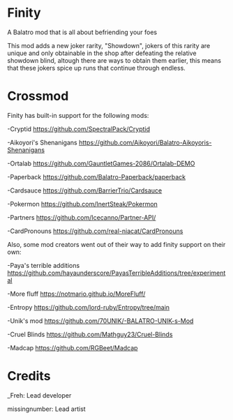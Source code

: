 # Finity
A Balatro mod that is all about befriending your foes

This mod adds a new joker rarity, "Showdown", jokers of this rarity are unique and only obtainable in the shop after defeating the relative showdown blind, altough there are ways to obtain them earlier, this means that these jokers spice up runs that continue through endless.

# Crossmod
Finity has built-in support for the following mods:

-Cryptid https://github.com/SpectralPack/Cryptid

-Aikoyori's Shenanigans https://github.com/Aikoyori/Balatro-Aikoyoris-Shenanigans

-Ortalab https://github.com/GauntletGames-2086/Ortalab-DEMO

-Paperback https://github.com/Balatro-Paperback/paperback

-Cardsauce https://github.com/BarrierTrio/Cardsauce

-Pokermon https://github.com/InertSteak/Pokermon

-Partners https://github.com/Icecanno/Partner-API/

-CardPronouns https://github.com/real-niacat/CardPronouns


Also, some mod creators went out of their way to add finity support on their own:

-Paya's terrible additions https://github.com/hayaunderscore/PayasTerribleAdditions/tree/experimental

-More fluff https://notmario.github.io/MoreFluff/

-Entropy https://github.com/lord-ruby/Entropy/tree/main

-Unik's mod https://github.com/70UNIK/-BALATRO-UNIK-s-Mod

-Cruel Blinds https://github.com/Mathguy23/Cruel-Blinds

-Madcap https://github.com/RGBeet/Madcap

# Credits
_Freh: Lead developer

missingnumber: Lead artist
